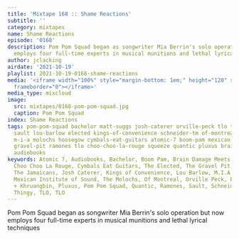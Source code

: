 ```yaml
---
title: 'Mixtape 168 :: Shame Reactions'
subtitle: ''
category: mixtapes
name: Shame Reactions
episode: '0168'
description: Pom Pom Squad began as songwriter Mia Berrin's solo operation but now
  employs four full-time experts in musical munitions and lethal lyrical techniques
author: jclacking
airdate: '2021-10-19'
playlist: 2021-10-19-0168-shame-reactions
media: '<iframe width="100%" style="margin-bottom: 1em;" height="120" src="https://www.mixcloud.com/widget/iframe/?feed=%2Fthe-lacking-org%2Fjntvoh-168-shame-reactions%2F&hide_artwork=1&hide_cover=1&light=1"
  frameborder="0"></iframe>'
media_type: mixcloud
image:
  src: mixtapes/0168-pom-pom-squad.jpg
  caption: Pom Pom Squad
index: Shame Reactions
tags: pom-pom-squad bachelor matt-suggs josh-caterer orville-peck tlo thingy jamaicans
  sault lou-barlow elected kings-of-convenience schneider-tm of-montreal paul-mccartney-khruangbin
  m-i-a molochs hoosegow cymbals-eat-guitars atomic-7 boom-pam mexican-institute-of-sound
  gravel-pit ramones tlo choo-choo-la-rouge squeeze quantic pluxus brain-damage-meets-big-youth
  audiobooks
keywords: Atomic 7, Audiobooks, Bachelor, Boom Pam, Brain Damage Meets Big Youth,
  Choo Choo La Rouge, Cymbals Eat Guitars, The Elected, The Gravel Pit, The Hoosegow,
  The Jamaicans, Josh Caterer, Kings of Convenience, Lou Barlow, M.I.A., Matt Suggs,
  Mexican Institute of Sound, The Molochs, Of Montreal, Orville Peck, Paul McCartney
  + Khruangbin, Pluxus, Pom Pom Squad, Quantic, Ramones, Sault, Schneider TM, Squeeze,
  Thingy, TLO, TLO
---
```

Pom Pom Squad began as songwriter Mia Berrin's solo operation but now employs four full-time experts in musical munitions and lethal lyrical techniques
